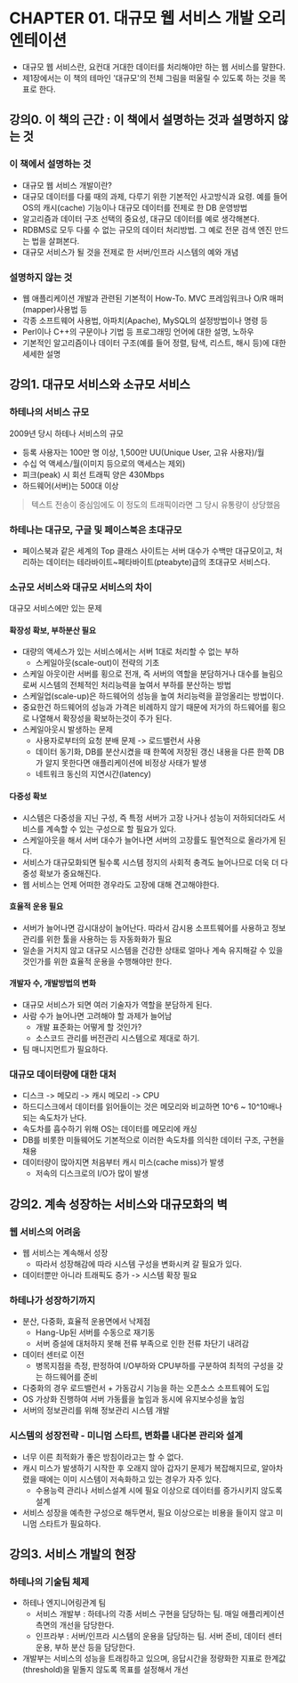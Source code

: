 # CHAPTER 01. 대규모 웹 서비스 개발 오리엔테이션
- 대규모 웹 서비스란, 요컨대 거대한 데이터를 처리해야만 하는 웹 서비스를 말한다.
- 제1장에서는 이 책의 테마인 '대규모'의 전체 그림을 떠울릴 수 있도록 하는 것을 목표로 한다.

## 강의0. 이 책의 근간 : 이 책에서 설명하는 것과 설명하지 않는 것
### 이 책에서 설명하는 것
- 대규모 웹 서비스 개발이란?
- 대규모 데이터를 다룰 때의 과제, 다루기 위한 기본적인 사고방식과 요령.
  예를 들어 OS의 캐시(cache) 기능이나 대규모 데이터를 전제로 한 DB 운영방법
- 알고리즘과 데이터 구조 선택의 중요성, 대규모 데이터를 예로 생각해본다.
- RDBMS로 모두 다룰 수 없는 규모의 데이터 처리방법. 그 예로 전문 검색 엔진 만드는 법을 살펴본다.
- 대규모 서비스가 될 것을 전제로 한 서버/인프라 시스템의 예와 개념

### 설명하지 않는 것
- 웹 애플리케이션 개발과 관련된 기본적이 How-To. MVC 프레임워크나 O/R 매퍼(mapper)사용법 등
- 각종 소프트웨어 사용법, 아파치(Apache), MySQL의 설정방법이나 명령 등
- Perl이나 C++의 구문이나 기법 등 프로그래밍 언어에 대한 설명, 노하우
- 기본적인 알고리즘이나 데이터 구조(예를 들어 정렬, 탐색, 리스트, 해시 등)에 대한 세세한 설명

## 강의1. 대규모 서비스와 소규모 서비스
### 하테나의 서비스 규모
2009년 당시 하테나 서비스의 규모
- 등록 사용자는 100만 명 이상, 1,500만 UU(Unique User, 고유 사용자)/월
- 수십 억 액세스/월(이미지 등으로의 액세스는 제외)
- 피크(peak) 시 회선 트래픽 양은 430Mbps
- 하드웨어(서버)는 500대 이상
> 텍스트 전송이 중심임에도 이 정도의 트래픽이라면 그 당시 유통량이 상당했음

### 하테나는 대규모, 구글 및 페이스북은 초대규모
- 페이스북과 같은 세계의 Top 클래스 사이트는 서버 대수가 수백만 대규모이고, 처리하는 데이터는 테라바이트~페타바이트(pteabyte)급의 초대규모 서비스다.

### 소규모 서비스와 대규모 서비스의 차이
대규모 서비스에만 있는 문제

#### 확장성 확보, 부하분산 필요
- 대량의 액세스가 있는 서비스에서는 서버 1대로 처리할 수 없는 부하
	- 스케일아웃(scale-out)이 전략의 기초
- 스케일 아웃이란 서버를 횡으로 전개, 즉 서버의 역할을 분담하거나 대수를 늘림으로써 시스템의 전체적인 처리능력을 높여서 부하를 분산하는 방법
- 스케일업(scale-up)은 하드웨어의 성능을 높여 처리능력을 끌엉올리는 방법이다.
- 중요한건 하드웨어의 성능과 가격은 비례하지 않기 때문에 저가의 하드웨어를 횡으로 나열해서 확장성을 확보하는것이 주가 된다.
- 스케일아웃시 발생하는 문제
	- 사용자로부터의 요청 분배 문제 -> 로드밸런서 사용
	- 데이터 동기화, DB를 분산시켰을 때 한쪽에 저장된 갱신 내용을 다른 한쪽 DB가 알지 못한다면 애플리케이션에 비정상 사태가 발생
	- 네트워크 동신의 지연시간(latency)

#### 다중성 확보
- 시스템은 다중성을 지닌 구성, 즉 특정 서버가 고장 나거나 성능이 저하되더라도 서비스를 계속할 수 있는 구성으로 할 필요가 있다.
- 스케일아웃을 해서 서버 대수가 늘어나면 서버의 고장률도 필연적으로 올라가게 된다.
- 서비스가 대규모화되면 될수록 시스템 정지의 사회적 충격도 늘어나므로 더욱 더 다중성 확보가 중요해진다.
- 웹 서비스는 언제 어떠한 경우라도 고장에 대해 견고해야한다.

#### 효율적 운용 필요
- 서버가 늘어나면 감시대상이 늘어난다. 따라서 감시용 소프트웨어를 사용하고 정보관리를 위한 툴을 사용하는 등 자동화화가 필요
- 일손을 거치지 않고 대규모 시스템을 건강한 상태로 얼마나 계속 유지해갈 수 있을 것인가를 위한 효율적 운용을 수행해야만 한다.

#### 개발자 수, 개발방법의 변화
- 대규모 서비스가 되면 여러 기술자가 역할을 분담하게 된다.
- 사람 수가 늘어나면 고려해야 할 과제가 늘어남
	- 개발 표준화는 어떻게 할 것인가?
	- 소스코드 관리를 버전관리 시스템으로 제대로 하기.
- 팀 매니지먼트가 필요하다.

### 대규모 데이터량에 대한 대처
- 디스크 -> 메모리 -> 캐시 메모리 -> CPU
- 하드디스크에서 데이터를 읽어들이는 것은 메모리와 비교하면 10^6 ~ 10^10배나 되는 속도차가 난다.
- 속도차를 흡수하기 위해 OS는 데이터를 메모리에 캐싱
- DB를 비롯한 미들웨어도 기본적으로 이러한 속도차를 의식한 데이터 구조, 구현을 채용
- 데이터량이 많아지면 처음부터 캐시 미스(cache miss)가 발생
	- 저속의 디스크로의 I/O가 많이 발생

## 강의2. 계속 성장하는 서비스와 대규모화의 벽
### 웹 서비스의 어려움
- 웹 서비스는 계속해서 성장
	- 따라서 성장해감에 따라 시스템 구성을 변화시켜 갈 필요가 있다.
- 데이터뿐만 아니라 트래픽도 증가 -> 시스템 확장 필요

### 하테나가 성장하기까지
- 분산, 다중화, 효율적 운용면에서 낙제점
	- Hang-Up된 서버를 수동으로 재기동
	- 서버 증설에 대처하지 못해 전류 부족으로 인한 전류 차단기 내려감
- 데이터 센터로 이전
	- 병목지점을 측정, 판정하여 I/O부하와 CPU부하를 구분하여 최적의 구성을 갖는 하드웨어를 준비
- 다중화의 경우 로드밸런서 + 가동감시 기능을 하는 오픈소스 소프트웨어 도입
- OS 가상화 진행하여 서버 가동률을 높임과 동시에 유지보수성을 높임
- 서버의 정보관리를 위해 정보관리 시스템 개발

### 시스템의 성장전략 - 미니멈 스타트, 변화를 내다본 관리와 설계
- 너무 이른 최적화가 좋은 방침이라고는 할 수 없다.
- 캐시 미스가 발생하기 시작한 후 오래지 않아 갑자기 문제가 복잡해지므로, 알아차렸을 때에는 이미 시스템이 저속화하고 있는 경우가 자주 있다.
	- 수용능력 관리나 서비스설계 시에 필요 이상으로 데이터를 증가시키지 않도록 설계
- 서비스 성장을 예측한 구성으로 해두면서, 필요 이상으로는 비용을 들이지 않고 미니멈 스타트가 필요하다.

## 강의3. 서비스 개발의 현장
### 하테나의 기술팀 체제
- 하테나 엔지니어링관계 팀
	- 서비스 개발부 : 하테나의 각종 서비스 구현을 담당하는 팀. 매일 애플리케이션 측면의 개선을 담당한다.
	- 인프라부 : 서버/인프라 시스템의 운용을 담당하는 팀. 서버 준비, 데이터 센터 운용, 부하 분산 등을 담당한다.
- 개발부는 서비스의 성능을 트래킹하고 있으며, 응답시간을 정량화한 지표로 한계값(threshold)을 밑돌지 않도록 목표를 설정해서 개선

